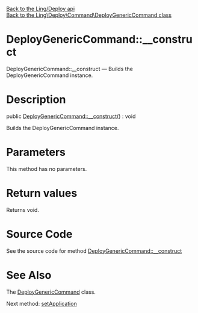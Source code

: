 [Back to the Ling/Deploy api](https://github.com/lingtalfi/Deploy/blob/master/doc/api/Ling/Deploy.md)<br>
[Back to the Ling\Deploy\Command\DeployGenericCommand class](https://github.com/lingtalfi/Deploy/blob/master/doc/api/Ling/Deploy/Command/DeployGenericCommand.md)


DeployGenericCommand::__construct
================



DeployGenericCommand::__construct — Builds the DeployGenericCommand instance.




Description
================


public [DeployGenericCommand::__construct](https://github.com/lingtalfi/Deploy/blob/master/doc/api/Ling/Deploy/Command/DeployGenericCommand/__construct.md)() : void




Builds the DeployGenericCommand instance.




Parameters
================

This method has no parameters.


Return values
================

Returns void.








Source Code
===========
See the source code for method [DeployGenericCommand::__construct](https://github.com/lingtalfi/Deploy/blob/master/Command/DeployGenericCommand.php#L34-L37)


See Also
================

The [DeployGenericCommand](https://github.com/lingtalfi/Deploy/blob/master/doc/api/Ling/Deploy/Command/DeployGenericCommand.md) class.

Next method: [setApplication](https://github.com/lingtalfi/Deploy/blob/master/doc/api/Ling/Deploy/Command/DeployGenericCommand/setApplication.md)<br>

